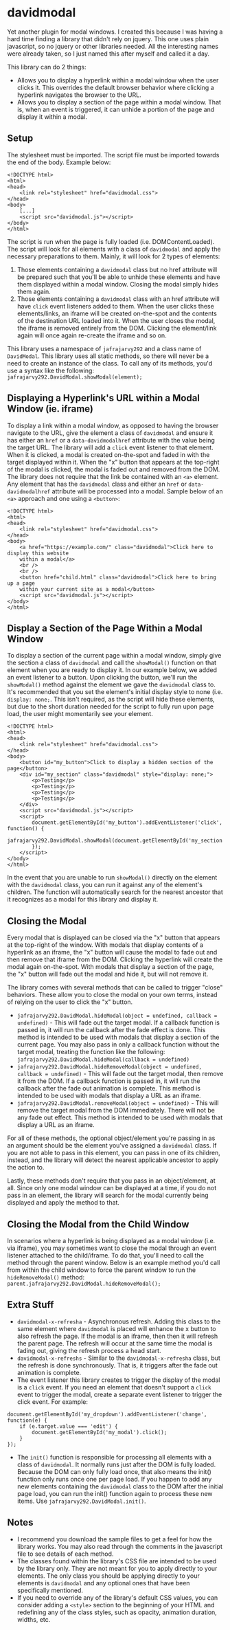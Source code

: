 # davidmodal
Yet another plugin for modal windows. I created this because I was having a hard time finding a library that didn't rely on jquery. This one uses plain javascript, so no jquery or other libraries needed. All the interesting names were already taken, so I just named this after myself and called it a day.

This library can do 2 things:
- Allows you to display a hyperlink within a modal window when the user clicks it. This overrides the default browser behavior where clicking a hyperlink navigates the browser to the URL.
- Allows you to display a section of the page within a modal window. That is, when an event is triggered, it can unhide a portion of the page and display it within a modal.

## Setup
The stylesheet must be imported. The script file must be imported towards the end of the body. Example below:
```
<!DOCTYPE html>
<html>
<head>
    <link rel="stylesheet" href="davidmodal.css">
</head>
<body>
    [...]
    <script src="davidmodal.js"></script>
</body>
</html>
```
The script is run when the page is fully loaded (i.e. DOMContentLoaded). The script will look for all elements with a class of `davidmodal` and apply the necessary preparations to them. Mainly, it will look for 2 types of elements:
1. Those elements containing a `davidmodal` class but no href attribute will be prepared such that you'll be able to unhide these elements and have them displayed within a modal window. Closing the modal simply hides them again.
2. Those elements containing a `davidmodal` class with an href attribute will have `click` event listeners added to them. When the user clicks these elements/links, an iframe will be created on-the-spot and the contents of the destination URL loaded into it. When the user closes the modal, the iframe is removed entirely from the DOM. Clicking the element/link again will once again re-create the iframe and so on.

This library uses a namespace of `jafrajarvy292` and a class name of `DavidModal`. This library uses all static methods, so there will never be a need to create an instance of the class.  To call any of its methods, you'd use a syntax like the following:
`jafrajarvy292.DavidModal.showModal(element);`

## Displaying a Hyperlink's URL within a Modal Window (ie. iframe)
To display a link within a modal window, as opposed to having the browser navigate to the URL, give the element a class of `davidmodal` and ensure it has either an `href` or a `data-davidmodalhref` attribute with the value being the target URL. The library will add a `click` event listener to that element. When it is clicked, a modal is created on-the-spot and faded in with the target displayed within it. When the "x" button that appears at the top-right of the modal is clicked, the modal is faded out and removed from the DOM. The library does not require that the link be contained with an `<a>` element. Any element that has the `davidmodal` class and either an `href` or `data-davidmodalhref` attribute will be processed into a modal. Sample below of an `<a>` approach and one using a `<button>`:
```
<!DOCTYPE html>
<html>
<head>
    <link rel="stylesheet" href="davidmodal.css">
</head>
<body>
    <a href="https://example.com/" class="davidmodal">Click here to display this website
    within a modal</a>
    <br />
    <br />
    <button href="child.html" class="davidmodal">Click here to bring up a page
    within your current site as a modal</button>
    <script src="davidmodal.js"></script>
</body>
</html>
```

## Display a Section of the Page Within a Modal Window
To display a section of the current page within a modal window, simply give the section a class of `davidmodal` and call the `showModal()` function on that element when you are ready to display it. In our example below, we added an event listener to a button. Upon clicking the button, we'll run the `showModal()` method against the element we gave the `davidmodal` class to. It's recommended that you set the element's initial display style to none (i.e. `display: none;`. This isn't required, as the script will hide these elements, but due to the short duration needed for the script to fully run upon page load, the user might momentarily see your element.
```
<!DOCTYPE html>
<html>
<head>
    <link rel="stylesheet" href="davidmodal.css">
</head>
<body>
    <button id="my_button">Click to display a hidden section of the page</button>
    <div id="my_section" class="davidmodal" style="display: none;">
        <p>Testing</p>
        <p>Testing</p>
        <p>Testing</p>
        <p>Testing</p>
    </div>
    <script src="davidmodal.js"></script>
    <script>
        document.getElementById('my_button').addEventListener('click', function() {
            jafrajarvy292.DavidModal.showModal(document.getElementById('my_section'));
        });
    </script>
</body>
</html>
```
In the event that you are unable to run `showModal()` directly on the element with the `davidmodal` class, you can run it against any of the element's children. The function will automatically search for the nearest ancestor that it recognizes as a modal for this library and display it.

## Closing the Modal
Every modal that is displayed can be closed via the "x" button that appears at the top-right of the window. With modals that display contents of a hyperlink as an iframe, the "x" button will cause the modal to fade out and then remove that iframe from the DOM. Clicking the hyperlink will create the modal again on-the-spot. With modals that display a section of the page, the "x" button will fade out the modal and hide it, but will not remove it.

The library comes with several methods that can be called to trigger "close" behaviors. These allow you to close the modal on your own terms, instead of relying on the user to click the "x" button.

- `jafrajarvy292.DavidModal.hideModal(object = undefined, callback = undefined)` - This will fade out the target modal. If a callback function is passed in, it will run the callback after the fade effect is done. This method is intended to be used with modals that display a section of the current page. You may also pass in only a callback function without the target modal, treating the function like the following:  
`jafrajarvy292.DavidModal.hideModal(callback = undefined)`
- `jafrajarvy292.DavidModal.hideRemoveModal(object = undefined, callback = undefined)` - This will fade out the target modal, then remove it from the DOM. If a callback function is passed in, it will run the callback after the fade out animation is complete. This method is intended to be used with modals that display a URL as an iframe.
- `jafrajarvy292.DavidModal.removeModal(object = undefined)` - This will remove the target modal from the DOM immediately. There will not be any fade out effect. This method is intended to be used with modals that display a URL as an iframe.

For all of these methods, the optional object/element you're passing in as an argument should be the element you've assigned a `davidmodal` class. If you are not able to pass in this element, you can pass in one of its children, instead, and the library will detect the nearest applicable ancestor to apply the action to.

Lastly, these methods don't require that you pass in an object/element, at all. Since only one modal window can be displayed at a time, if you do not pass in an element, the library will search for the modal currently being displayed and apply the method to that.

## Closing the Modal from the Child Window
In scenarios where a hyperlink is being displayed as a modal window (i.e. via iframe), you may sometimes want to close the modal through an event listener attached to the child/iframe. To do that, you'll need to call the method through the parent window. Below is an example method you'd call from within the child window to force the parent window to run the `hideRemoveModal()` method:
`parent.jafrajarvy292.DavidModal.hideRemoveModal();`

## Extra Stuff
- `davidmodal-x-refresha` - Asynchronous refresh. Adding this class to the same element where `davidmodal` is placed will enhance the x button to also refresh the page. If the modal is an iframe, then then it will refresh the parent page. The refresh will occur at the same time the modal is fading out, giving the refresh process a head start.
- `davidmodal-x-refreshs` - Similar to the `davidmodal-x-refresha` class, but the refresh is done synchronously. That is, it triggers after the fade out animation is complete.
- The event listener this library creates to trigger the display of the modal is a `click` event. If you need an element that doesn't support a `click` event to trigger the modal, create a separate event listener to trigger the click event. For example:
```
document.getElementById('my_dropdown').addEventListener('change', function(e) {
    if (e.target.value === 'edit') {
        document.getElementById('my_modal').click();
    }
});
```
- The `init()` function is responsible for processing all elements with a class of `davidmodal`. It normally runs just after the DOM is fully loaded. Because the DOM can only fully load once, that also means the init() function only runs once one per page load. If you happen to add any new elements containing the `davidmodal` class to the DOM after the initial page load, you can run the init() function again to process these new items. Use `jafrajarvy292.DavidModal.init()`.

## Notes
- I recommend you download the sample files to get a feel for how the library works. You may also read through the comments in the javascript file to see details of each method.
- The classes found within the library's CSS file are intended to be used by the library only. They are not meant for you to apply directly to your elements. The only class you should be applying directly to your elements is `davidmodal` and any optional ones that have been specifically mentioned.
- If you need to override any of the library's default CSS values, you can consider adding a `<style>` section to the beginning of your HTML and redefining any of the class styles, such as opacity, animation duration, widths, etc.
